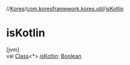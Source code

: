 //[Kores](../../index.md)/[com.koresframework.kores.util](index.md)/[isKotlin](is-kotlin.md)

# isKotlin

[jvm]\
val [Class](https://docs.oracle.com/javase/8/docs/api/java/lang/Class.html)<*>.[isKotlin](is-kotlin.md): [Boolean](https://kotlinlang.org/api/latest/jvm/stdlib/kotlin/-boolean/index.html)
